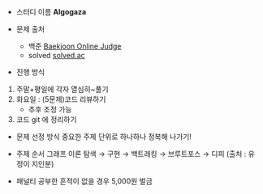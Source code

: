 - 스터디 이름  **Algogaza**

- 문제 출처
    - 백준
    [Baekjoon Online Judge](https://www.acmicpc.net/)
    - solved
    [solved.ac](https://solved.ac/)
    

- 진행 방식
1. 주말+평일에 각자 열심히~풀기
2. 화요일 : (5문제)코드 리뷰하기
    - 추후 조정 가능
3. 코드 git 에 정리하기
    
    
- 문제 선정 방식
  중요한 주제 단위로 하나하나 정복해 나가기!
  
- 주제 순서
  그래프 이론 탐색 → 구현 → 백트래킹 → 브루트포스 → 디피 (출처 : 유정이 지인분) 
        
- 패널티
  공부한 흔적이 없을 경우 5,000원 벌금
